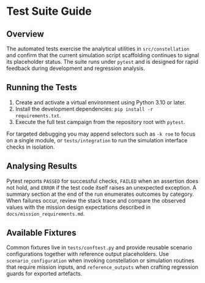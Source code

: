 # Test Suite Guide

## Overview

The automated tests exercise the analytical utilities in `src/constellation` and
confirm that the current simulation script scaffolding continues to signal its
placeholder status. The suite runs under `pytest` and is designed for rapid
feedback during development and regression analysis.

## Running the Tests

1. Create and activate a virtual environment using Python 3.10 or later.
2. Install the development dependencies: `pip install -r requirements.txt`.
3. Execute the full test campaign from the repository root with `pytest`.

For targeted debugging you may append selectors such as `-k roe` to focus on a
single module, or `tests/integration` to run the simulation interface checks in
isolation.

## Analysing Results

Pytest reports `PASSED` for successful checks, `FAILED` when an assertion does
not hold, and `ERROR` if the test code itself raises an unexpected exception. A
summary section at the end of the run enumerates outcomes by category. When
failures occur, review the stack trace and compare the observed values with the
mission design expectations described in `docs/mission_requirements.md`.

## Available Fixtures

Common fixtures live in `tests/conftest.py` and provide reusable scenario
configurations together with reference output placeholders. Use
`scenario_configuration` when invoking constellation or simulation routines that
require mission inputs, and `reference_outputs` when crafting regression guards
for exported artefacts.
